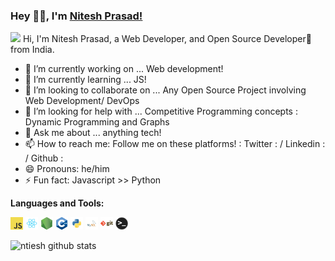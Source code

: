 ### Hey 👋🏽, I'm [Nitesh Prasad!](http://technonitesh.tech) 
<!-- <br/>
<a href="https://twitter.com/NiteshP82967274">
  <img align="left" alt="Nitesh Prasad | Twitter" width="22px" src="https://cdn.jsdelivr.net/npm/simple-icons@v3/icons/twitter.svg" />
</a>
<a href="https://www.linkedin.com/in/nitesh-prasad-ab5553191/">
  <img align="left" alt="Shivay's LinkdeIN" width="22px" src="https://cdn.jsdelivr.net/npm/simple-icons@v3/icons/linkedin.svg" />
</a>
--> 

![](https://visitor-badge.glitch.me/badge?page_id=shivaylamba.shivaylamba)
Hi, I'm Nitesh Prasad, a Web Developer,  and Open Source Developer🚀 from India.
<br />




- 🔭 I’m currently working on ... Web development!
- 🌱 I’m currently learning ... JS!
- 👯 I’m looking to collaborate on ... Any Open Source Project involving Web Development/ DevOps
- 🤔 I’m looking for help with ... Competitive Programming concepts : Dynamic Programming and Graphs 
- 💬 Ask me about ... anything tech!
- 📫 How to reach me: Follow me on these platforms! : Twitter :  / Linkedin :  / Github : 
- 😄 Pronouns: he/him
- ⚡ Fun fact: Javascript >> Python


**Languages and Tools:**  

<code><img height="20" src="https://raw.githubusercontent.com/github/explore/80688e429a7d4ef2fca1e82350fe8e3517d3494d/topics/javascript/javascript.png"></code>
<code><img height="20" src="https://raw.githubusercontent.com/github/explore/80688e429a7d4ef2fca1e82350fe8e3517d3494d/topics/react/react.png"></code>
<code><img height="20" src="https://raw.githubusercontent.com/github/explore/80688e429a7d4ef2fca1e82350fe8e3517d3494d/topics/nodejs/nodejs.png"></code>
<code><img height="20" src="https://raw.githubusercontent.com/github/explore/80688e429a7d4ef2fca1e82350fe8e3517d3494d/topics/cpp/cpp.png"></code>
<code><img height="20" src="https://raw.githubusercontent.com/github/explore/80688e429a7d4ef2fca1e82350fe8e3517d3494d/topics/python/python.png"></code>
<code><img height="20" src="https://raw.githubusercontent.com/github/explore/80688e429a7d4ef2fca1e82350fe8e3517d3494d/topics/mysql/mysql.png"></code>
<code><img height="20" src="https://raw.githubusercontent.com/github/explore/80688e429a7d4ef2fca1e82350fe8e3517d3494d/topics/git/git.png"></code>
<code><img height="20" src="https://raw.githubusercontent.com/github/explore/80688e429a7d4ef2fca1e82350fe8e3517d3494d/topics/terminal/terminal.png"></code>

![ntiesh github stats](https://github-readme-stats.vercel.app/api?username=nitesh1016&show_icons=true&hide_border=true)
